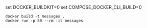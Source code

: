 ﻿set DOCKER_BUILDKIT=0
set COMPOSE_DOCKER_CLI_BUILD=0


    docker build -t messages .
    docker run -p 80 --rm -it messages
    
    
    
 